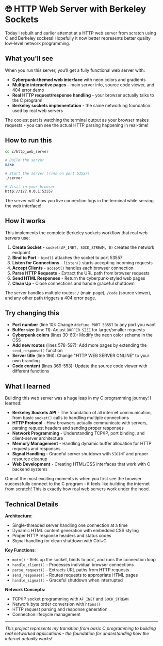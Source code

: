 # 🌐 HTTP Web Server with Berkeley Sockets

Today I rebuilt and earlier attempt at a HTTP web server from scratch using C and Berkeley sockets! Hopefully it now better represents better quality low-level network programming.

## What you'll see

When you run this server, you'll get a fully functional web server with:
- **Cyberpunk-themed web interface** with neon colors and gradients
- **Multiple interactive pages** - main server info, source code viewer, and 404 error demo
- **Real HTTP request/response handling** - your browser actually talks to the C program!
- **Berkeley sockets implementation** - the same networking foundation used by real web servers

The coolest part is watching the terminal output as your browser makes requests - you can see the actual HTTP parsing happening in real-time!

## How to run this

```bash
cd c/http_web_server

# Build the server
make

# Start the server (runs on port 53557)
./server

# Visit in your browser
http://127.0.0.1:53557
```

The server will show you live connection logs in the terminal while serving the web interface!

## How it works

This implements the complete Berkeley sockets workflow that real web servers use:

1. **Create Socket** - `socket(AF_INET, SOCK_STREAM, 0)` creates the network endpoint
2. **Bind to Port** - `bind()` attaches the socket to port 53557
3. **Listen for Connections** - `listen()` starts accepting incoming requests
4. **Accept Clients** - `accept()` handles each browser connection
5. **Parse HTTP Requests** - Extract the URL path from browser requests
6. **Send HTML Responses** - Return the cyberpunk-styled web pages
7. **Clean Up** - Close connections and handle graceful shutdown

The server handles multiple routes: `/` (main page), `/code` (source viewer), and any other path triggers a 404 error page.

## Try changing this

- **Port number** (line 10): Change `#define PORT 53557` to any port you want
- **Buffer size** (line 11): Adjust `BUFFER_SIZE` for larger/smaller requests
- **Cyberpunk colors** (lines 30-60): Modify the neon color scheme in the CSS
- **Add new routes** (lines 578-597): Add more pages by extending the `send_response()` function
- **Server title** (line 196): Change "HTTP WEB SERVER ONLINE" to your own branding
- **Code content** (lines 369-553): Update the source code viewer with different functions

## What I learned

Building this web server was a huge leap in my C programming journey! I learned:

- **Berkeley Sockets API** - The foundation of all internet communication, from basic `socket()` calls to handling multiple connections
- **HTTP Protocol** - How browsers actually communicate with servers, parsing request headers and sending proper responses
- **Network Programming** - Understanding TCP/IP, port binding, and client-server architecture
- **Memory Management** - Handling dynamic buffer allocation for HTTP requests and responses
- **Signal Handling** - Graceful server shutdown with `SIGINT` and proper resource cleanup
- **Web Development** - Creating HTML/CSS interfaces that work with C backend systems

One of the most exciting moments is when you first see the browser successfully connect to the C program - it feels like building the internet from scratch! This is exactly how real web servers work under the hood.

## Technical Details

**Architecture:**
- Single-threaded server handling one connection at a time
- Dynamic HTML content generation with embedded CSS styling
- Proper HTTP response headers and status codes
- Signal handling for clean shutdown with Ctrl+C

**Key Functions:**
- `main()` - Sets up the socket, binds to port, and runs the connection loop
- `handle_client()` - Processes individual browser connections
- `parse_request()` - Extracts URL paths from HTTP requests
- `send_response()` - Routes requests to appropriate HTML pages
- `handle_signal()` - Graceful shutdown when interrupted

**Network Concepts:**
- TCP/IP socket programming with `AF_INET` and `SOCK_STREAM`
- Network byte order conversion with `htons()`
- HTTP request parsing and response generation
- Connection lifecycle management

---

*This project represents my transition from basic C programming to building real networked applications - the foundation for understanding how the internet actually works!* 
